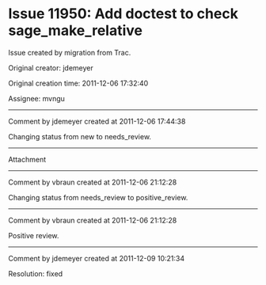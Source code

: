 # Issue 11950: Add doctest to check sage_make_relative

Issue created by migration from Trac.

Original creator: jdemeyer

Original creation time: 2011-12-06 17:32:40

Assignee: mvngu




---

Comment by jdemeyer created at 2011-12-06 17:44:38

Changing status from new to needs_review.


---

Attachment


---

Comment by vbraun created at 2011-12-06 21:12:28

Changing status from needs_review to positive_review.


---

Comment by vbraun created at 2011-12-06 21:12:28

Positive review.


---

Comment by jdemeyer created at 2011-12-09 10:21:34

Resolution: fixed
